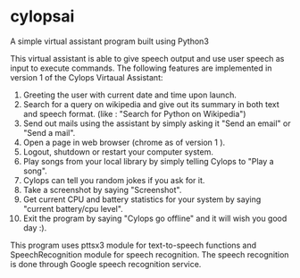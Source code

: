 # cylopsai
A simple virtual assistant program built using Python3

This virtual assistant is able to give speech output and use user speech as input to execute commands. 
The following features are implemented in version 1 of the Cylops Virtaual Assistant:

1. Greeting the user with current date and time upon launch.
2. Search for a query on wikipedia and give out its summary in both text and speech format. (like : "Search for Python on Wikipedia")
3. Send out mails using the assistant by simply asking it "Send an email" or "Send a mail".
4. Open a page in web browser (chrome as of version 1 ).
5. Logout, shutdown or restart your computer system.
6. Play songs from your local library by simply telling Cylops to "Play a song".
7. Cylops can tell you random jokes if you ask for it.
8. Take a screenshot by saying "Screenshot".
9. Get current CPU and battery statistics for your system by saying "current battery/cpu level".
10. Exit the program by saying "Cylops go offline" and it will wish you good day :).

This program uses pttsx3 module for text-to-speech functions and SpeechRecognition module for speech recognition.
The speech recognition is done through Google speech recognition service.
